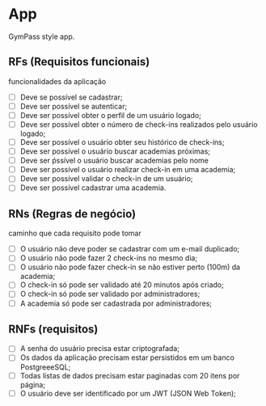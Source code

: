 # App

GymPass style app.

## RFs (Requisitos funcionais)

funcionalidades da aplicação

- [ ] Deve se possível se cadastrar;
- [ ] Deve ser possível se autenticar;
- [ ] Deve ser possível obter o perfil de um usuário logado;
- [ ] Deve ser possível obter o número de check-ins realizados pelo usuário logado;
- [ ] Deve ser possível o usuário obter seu histórico de check-ins;
- [ ] Deve ser possível o usuário buscar academias próximas;
- [ ] Deve ser ṕssível o usuário buscar  academias pelo nome
- [ ] Deve ser possível o usuário realizar check-in em uma academia;
- [ ] Deve ser possível validar o check-in de um usuário;
- [ ] Deve ser possível cadastrar uma academia.

## RNs (Regras de negócio)

caminho que cada requisito pode tomar

- [ ] O usuário não deve poder se cadastrar com um e-mail duplicado;
- [ ] O usuário não pode fazer 2 check-ins no mesmo dia;
- [ ] O usuário não pode fazer check-in se não estiver perto (100m) da academia;
- [ ] O check-in só pode ser validado até 20 minutos após criado;
- [ ] O check-in só pode ser validado por administradores;
- [ ] A academia só pode ser cadastrada por administradores;

## RNFs (requisitos)

- [ ] A senha do usuário precisa estar criptografada;
- [ ] Os dados da aplicação precisam estar persistidos em um banco PostgreeeSQL;
- [ ] Todas listas de dados precisam estar paginadas com 20 itens por página;
- [ ] O usuário deve ser identificado por um JWT (JSON Web Token);
